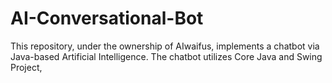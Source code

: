 # AI-Conversational-Bot
This repository, under the ownership of AIwaifus, implements a chatbot via Java-based Artificial Intelligence. The chatbot utilizes Core Java and Swing Project,